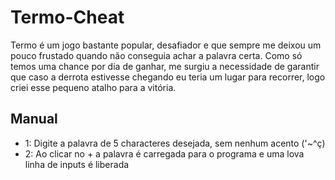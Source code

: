 # Termo-Cheat

Termo é um jogo bastante popular, desafiador e que sempre me deixou um pouco frustado quando não conseguia achar a palavra certa. Como só temos uma chance por dia de ganhar, me surgiu a necessidade de garantir que caso a derrota estivesse chegando eu teria um lugar para recorrer, logo criei esse pequeno atalho para a vitória.

## Manual

- 1: Digite a palavra de 5 characteres desejada, sem nenhum acento ('~^ç)
- 2: Ao clicar no + a palavra é carregada para o programa e uma lova linha de inputs é liberada
